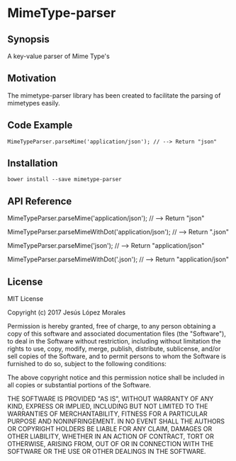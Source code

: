 # MimeType-parser

## Synopsis

A key-value parser of Mime Type's

## Motivation

The mimetype-parser library has been created to facilitate the parsing of mimetypes easily.

## Code Example

```
MimeTypeParser.parseMime('application/json'); // --> Return "json"
```

## Installation

`bower install --save mimetype-parser`

## API Reference

MimeTypeParser.parseMime('application/json'); // --> Return "json"

MimeTypeParser.parseMimeWithDot('application/json'); // --> Return ".json"

MimeTypeParser.parseMime('json'); // --> Return "application/json"

MimeTypeParser.parseMimeWithDot('.json'); // --> Return "application/json"

## License

MIT License

Copyright (c) 2017 Jesús López Morales

Permission is hereby granted, free of charge, to any person obtaining a copy
of this software and associated documentation files (the "Software"), to deal
in the Software without restriction, including without limitation the rights
to use, copy, modify, merge, publish, distribute, sublicense, and/or sell
copies of the Software, and to permit persons to whom the Software is
furnished to do so, subject to the following conditions:

The above copyright notice and this permission notice shall be included in all
copies or substantial portions of the Software.

THE SOFTWARE IS PROVIDED "AS IS", WITHOUT WARRANTY OF ANY KIND, EXPRESS OR
IMPLIED, INCLUDING BUT NOT LIMITED TO THE WARRANTIES OF MERCHANTABILITY,
FITNESS FOR A PARTICULAR PURPOSE AND NONINFRINGEMENT. IN NO EVENT SHALL THE
AUTHORS OR COPYRIGHT HOLDERS BE LIABLE FOR ANY CLAIM, DAMAGES OR OTHER
LIABILITY, WHETHER IN AN ACTION OF CONTRACT, TORT OR OTHERWISE, ARISING FROM,
OUT OF OR IN CONNECTION WITH THE SOFTWARE OR THE USE OR OTHER DEALINGS IN THE
SOFTWARE.
